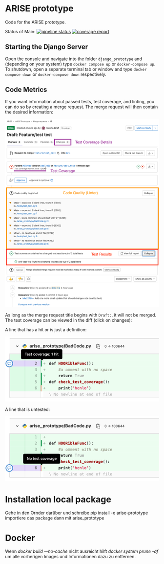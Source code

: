 # ARISE prototype

Code for the ARISE prototype.

Status of Main:
[![pipeline status](https://gitlab.cc-asp.fraunhofer.de/arise-project/arise-prototype/badges/main/pipeline.svg)](https://gitlab.cc-asp.fraunhofer.de/arise-project/arise-prototype/-/commits/main)
[![coverage report](https://gitlab.cc-asp.fraunhofer.de/arise-project/arise-prototype/badges/main/coverage.svg)](https://gitlab.cc-asp.fraunhofer.de/arise-project/arise-prototype/-/commits/main)

## Starting the Django Server

Open the console and navigate into the folder `django_prototype` and (depending on your system) type `docker compose up`
or `docker-compose up`. To shutdown, open a separate terminal tab or window and type `docker compose down`
or `docker-compose down`
respectively.

## Code Metrics

If you want information about passed tests, test coverage, and linting, you can do so by creating a merge request. The
merge request will then contain the desired information:

![Merge-Request](attachments/merge-request.png)

As long as the merge request title begins with `Draft:`, it will not be merged. The test coverage can be viewed in the
diff (click on changes):

A line that has a hit or is just a definition:

![Coverage-1](attachments/test-coverage-1.png)

A line that is untested:

![Coverage-2](attachments/test-coverage-2.png)

# Installation local package

Gehe in den Ornder darüber und schreibe pip install -e arise-prototype importiere das package dann mit arise_prototype

# Docker

Wenn *docker build --no-cache* nicht ausreicht hilft *docker system prune -af* um alle vorherigen Images und Informationen dazu zu entfernen.